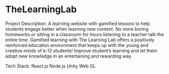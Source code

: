 # TheLearningLab

Project Description: A learning website with gamified lessons to help students engage better when learning new content. No more boring homeworks or sitting in a classroom for hours listening to a teacher talk the entire time. Gamified learning with The Learning Lab offers a positively reinforced education environment that keeps up with the young and creative minds of k-12 students! Improve student’s learning and let them adopt new knowledge in an entertaining and rewarding way.

Tech Stack:
React.js
Node.js
Unity Web GL


